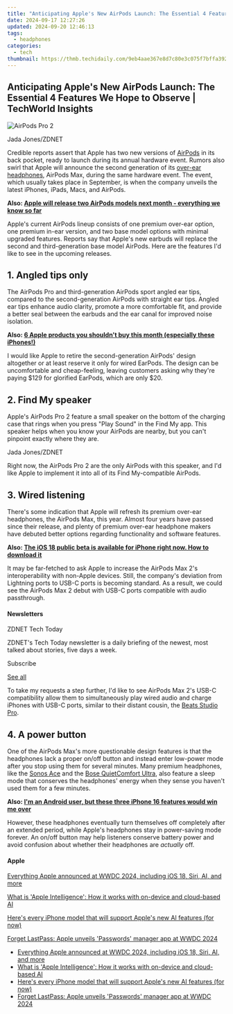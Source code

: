 ```yaml
---
title: "Anticipating Apple's New AirPods Launch: The Essential 4 Features We Hope to Observe | TechWorld Insights"
date: 2024-09-17 12:27:26
updated: 2024-09-20 12:46:13
tags:
  - headphones
categories:
  - tech
thumbnail: https://thmb.techidaily.com/9eb4aae367e8d7c80e3c075f7bffa3926b7f3e2ef755ab623092abbe72eca2c0.jpg
---
```


## Anticipating Apple's New AirPods Launch: The Essential 4 Features We Hope to Observe | TechWorld Insights

![AirPods Pro 2](https://www.zdnet.com/a/img/resize/df8d47af6e94649902f615037298b3532335e96d/2024/08/19/13ef3b68-fd77-47a2-87cd-ead3e6b956c2/airpods-2.jpg?auto=webp&width=1280)

Jada Jones/ZDNET

Credible reports assert that Apple has two new versions of [AirPods](https://www.zdnet.com/article/best-airpods/) in its back pocket, ready to launch during its annual hardware event. Rumors also swirl that Apple will announce the second generation of its [over-ear headphones](https://www.zdnet.com/article/best-over-ear-headphones/), AirPods Max, during the same hardware event. The event, which usually takes place in September, is when the company unveils the latest iPhones, iPads, Macs, and AirPods.

**Also: [Apple will release two AirPods models next month - everything we know so far](https://www.zdnet.com/article/two-new-airpods-models-expected-this-fall-heres-everything-we-know-so-far/)**

Apple's current AirPods lineup consists of one premium over-ear option, one premium in-ear version, and two base model options with minimal upgraded features. Reports say that Apple's new earbuds will replace the second and third-generation base model AirPods. Here are the features I'd like to see in the upcoming releases.

## 1\. Angled tips only

The AirPods Pro and third-generation AirPods sport angled ear tips, compared to the second-generation AirPods with straight ear tips. Angled ear tips enhance audio clarity, promote a more comfortable fit, and provide a better seal between the earbuds and the ear canal for improved noise isolation.

**Also: [6 Apple products you shouldn't buy this month (especially these iPhones!)](https://www.zdnet.com/article/5-apple-products-you-shouldnt-buy-this-month-especially-these-iphones/)**

I would like Apple to retire the second-generation AirPods' design altogether or at least reserve it only for wired EarPods. The design can be uncomfortable and cheap-feeling, leaving customers asking why they're paying $129 for glorified EarPods, which are only $20.

## 2\. Find My speaker

Apple's AirPods Pro 2 feature a small speaker on the bottom of the charging case that rings when you press "Play Sound" in the Find My app. This speaker helps when you know your AirPods are nearby, but you can't pinpoint exactly where they are.

Jada Jones/ZDNET

Right now, the AirPods Pro 2 are the only AirPods with this speaker, and I'd like Apple to implement it into all of its Find My-compatible AirPods.

## 3\. Wired listening

There's some indication that Apple will refresh its premium over-ear headphones, the AirPods Max, this year. Almost four years have passed since their release, and plenty of premium over-ear headphone makers have debuted better options regarding functionality and software features.

**Also: [The iOS 18 public beta is available for iPhone right now. How to download it](https://www.zdnet.com/article/the-ios-18-public-beta-is-available-for-iphone-right-now-heres-how-to-download-it-and-which-models-support-it/)**

It may be far-fetched to ask Apple to increase the AirPods Max 2's interoperability with non-Apple devices. Still, the company's deviation from Lightning ports to USB-C ports is becoming standard. As a result, we could see the AirPods Max 2 debut with USB-C ports compatible with audio passthrough. 

#### Newsletters

ZDNET Tech Today

ZDNET's Tech Today newsletter is a daily briefing of the newest, most talked about stories, five days a week.

 Subscribe

[See all](https://www.zdnet.com/newsletters/)

To take my requests a step further, I'd like to see AirPods Max 2's USB-C compatibility allow them to simultaneously play wired audio and charge iPhones with USB-C ports, similar to their distant cousin, the [Beats Studio Pro](https://www.zdnet.com/article/beats-studio-pro-review/).

## 4\. A power button

One of the AirPods Max's more questionable design features is that the headphones lack a proper on/off button and instead enter low-power mode after you stop using them for several minutes. Many premium headphones, like the [Sonos Ace](https://www.zdnet.com/article/sonos-ace-review/) and the [Bose QuietComfort Ultra](https://www.zdnet.com/article/bose-quietcomfort-ultra-headphones-review/), also feature a sleep mode that conserves the headphones' energy when they sense you haven't used them for a few minutes.

**Also: [I'm an Android user, but these three iPhone 16 features would win me over](https://www.zdnet.com/article/im-an-android-user-but-these-three-iphone-16-features-would-win-me-over/)**

However, these headphones eventually turn themselves off completely after an extended period, while Apple's headphones stay in power-saving mode forever. An on/off button may help listeners conserve battery power and avoid confusion about whether their headphones are _actually_ off.

#### Apple

[Everything Apple announced at WWDC 2024, including iOS 18, Siri, AI, and more](https://www.zdnet.com/article/every-new-feature-apple-unveiled-for-iphone-ipad-mac-and-more-this-fall-including-ai/ "Everything Apple announced at WWDC 2024, including iOS 18, Siri, AI, and more")

[What is 'Apple Intelligence': How it works with on-device and cloud-based AI](https://www.zdnet.com/article/what-is-apple-intelligence-everything-to-know-about-ai-features-coming-to-iphones-macs-and-ipads/ "What is 'Apple Intelligence': How it works with on-device and cloud-based AI")

[Here's every iPhone model that will support Apple's new AI features (for now)](https://www.zdnet.com/article/ios-18-1-update-every-iphone-model-that-will-support-apples-new-ai-features-for-now/ "Here's every iPhone model that will support Apple's new AI features (for now)")

[Forget LastPass: Apple unveils 'Passwords' manager app at WWDC 2024](https://www.zdnet.com/article/forget-lastpass-apple-unveils-passwords-manager-app-at-wwdc-2024/ "Forget LastPass: Apple unveils 'Passwords' manager app at WWDC 2024")

* [Everything Apple announced at WWDC 2024, including iOS 18, Siri, AI, and more](https://www.zdnet.com/article/every-new-feature-apple-unveiled-for-iphone-ipad-mac-and-more-this-fall-including-ai/ "Everything Apple announced at WWDC 2024, including iOS 18, Siri, AI, and more")
* [What is 'Apple Intelligence': How it works with on-device and cloud-based AI](https://www.zdnet.com/article/what-is-apple-intelligence-everything-to-know-about-ai-features-coming-to-iphones-macs-and-ipads/ "What is 'Apple Intelligence': How it works with on-device and cloud-based AI")
* [Here's every iPhone model that will support Apple's new AI features (for now)](https://www.zdnet.com/article/ios-18-1-update-every-iphone-model-that-will-support-apples-new-ai-features-for-now/ "Here's every iPhone model that will support Apple's new AI features (for now)")
* [Forget LastPass: Apple unveils 'Passwords' manager app at WWDC 2024](https://www.zdnet.com/article/forget-lastpass-apple-unveils-passwords-manager-app-at-wwdc-2024/ "Forget LastPass: Apple unveils 'Passwords' manager app at WWDC 2024")

<ins class="adsbygoogle"
     style="display:block"
     data-ad-format="autorelaxed"
     data-ad-client="ca-pub-7571918770474297"
     data-ad-slot="1223367746"></ins>



<ins class="adsbygoogle"
     style="display:block"
     data-ad-client="ca-pub-7571918770474297"
     data-ad-slot="8358498916"
     data-ad-format="auto"
     data-full-width-responsive="true"></ins>
